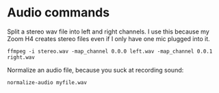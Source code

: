 Audio commands
==============

Split a stereo wav file into left and right channels. I use this because my
Zoom H4 creates stereo files even if I only have one mic plugged into it.

    ffmpeg -i stereo.wav -map_channel 0.0.0 left.wav -map_channel 0.0.1 right.wav

Normalize an audio file, because you suck at recording sound:

    normalize-audio myfile.wav
